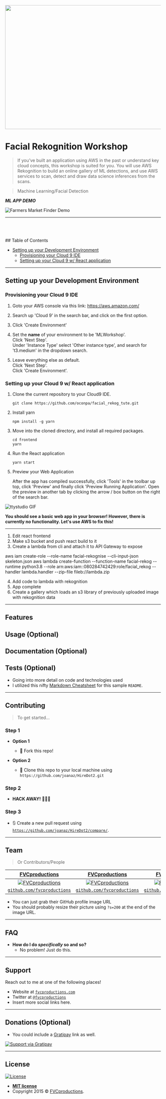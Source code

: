 <img src='/img/Amazon_event.png' width="800" height="400" />

# Facial Rekognition Workshop

> If you’ve built an application using AWS in the past or understand key cloud concepts, this workshop is suited for you. You will use AWS Rekognition to build an online gallery of ML detections, and use AWS services to scan, detect and draw data science inferences from the scans.

> Machine Learning/Facial Detection


***ML APP DEMO***


![Farmers Market Finder Demo](img/hHv0y1ayU9.gif)

---

<br />
<br />
<br />
## Table of Contents

- [Setting up your Development Environment](#setting-up-your-development-environment)
  - [Provisioning your Cloud 9 IDE](#provisioning-your-cloud-9-ide)
  - [Setting up your Cloud 9 w/ React application](#setting-up-your-cloud-9-w/-react-application)


---

## Setting up your Development Environment

### Provisioning your Cloud 9 IDE

1. Goto your AWS console via this link: https://aws.amazon.com/

2. Search up 'Cloud 9' in the search bar, and click on the first option.

3. Click 'Create Environment'

4. Set the **name** of your environment to be 'MLWorkshop'.\
   Click 'Next Step'.\
   Under 'Instance Type' select 'Other instance type', and search for 't3.medium' in the dropdown search.

5. Leave everything else as default.\
   Click 'Next Step'.\
   Click 'Create Environment'.

### Setting up your Cloud 9 w/ React application

1. Clone the current repository to your Cloud9 IDE.
   
   ```shell
   git clone https://github.com/oconpa/facial_rekog_tute.git
   ```

2. Install yarn
   ```shell
   npm install -g yarn
   ```

3. Move into the cloned directory, and install all required packages. 

   ```shell
   cd frontend
   yarn
   ```

5. Run the React application
   ```shell
   yarn start
   ```
   
6. Preview your Web Application
   
   After the app has compiled successfully, click 'Tools' in the toolbar up top, click 'Preview' and finally click 'Preview Running Application'. 
   Open the preview in another tab by clicking the arrow / box button on the right of the search bar. 
   
![ttystudio GIF](https://raw.githubusercontent.com/chjj/ttystudio/master/img/example.gif)

**You should see a basic web app in your browser! However, there is currently no functionality. Let's use AWS to fix this!**

---

1. Edit react frontend
2. Make s3 bucket and push react build to it
3. Create a lambda from cli and attach it to API Gateway to expose

aws iam create-role --role-name facial-rekognise --cli-input-json skeleton.json
aws lambda create-function --function-name facial-rekog --runtime python3.8 --role arn:aws:iam::080284742429:role/facial_rekog --handler lambda.handler --zip-file fileb://lambda.zip

4. Add code to lambda with rekognition
5. App complete
7. Create a gallery which loads an s3 library of previously uploaded image with rekognition data

---

## Features
## Usage (Optional)
## Documentation (Optional)
## Tests (Optional)

- Going into more detail on code and technologies used
- I utilized this nifty <a href="https://github.com/adam-p/markdown-here/wiki/Markdown-Cheatsheet" target="_blank">Markdown Cheatsheet</a> for this sample `README`.

---

## Contributing

> To get started...

### Step 1

- **Option 1**
    - 🍴 Fork this repo!

- **Option 2**
    - 👯 Clone this repo to your local machine using `https://github.com/joanaz/HireDot2.git`

### Step 2

- **HACK AWAY!** 🔨🔨🔨

### Step 3

- 🔃 Create a new pull request using <a href="https://github.com/joanaz/HireDot2/compare/" target="_blank">`https://github.com/joanaz/HireDot2/compare/`</a>.

---

## Team

> Or Contributors/People

| <a href="http://fvcproductions.com" target="_blank">**FVCproductions**</a> | <a href="http://fvcproductions.com" target="_blank">**FVCproductions**</a> | <a href="http://fvcproductions.com" target="_blank">**FVCproductions**</a> |
| :---: |:---:| :---:|
| [![FVCproductions](https://avatars1.githubusercontent.com/u/4284691?v=3&s=200)](http://fvcproductions.com)    | [![FVCproductions](https://avatars1.githubusercontent.com/u/4284691?v=3&s=200)](http://fvcproductions.com) | [![FVCproductions](https://avatars1.githubusercontent.com/u/4284691?v=3&s=200)](http://fvcproductions.com)  |
| <a href="http://github.com/fvcproductions" target="_blank">`github.com/fvcproductions`</a> | <a href="http://github.com/fvcproductions" target="_blank">`github.com/fvcproductions`</a> | <a href="http://github.com/fvcproductions" target="_blank">`github.com/fvcproductions`</a> |

- You can just grab their GitHub profile image URL
- You should probably resize their picture using `?s=200` at the end of the image URL.

---

## FAQ

- **How do I do *specifically* so and so?**
    - No problem! Just do this.

---

## Support

Reach out to me at one of the following places!

- Website at <a href="http://fvcproductions.com" target="_blank">`fvcproductions.com`</a>
- Twitter at <a href="http://twitter.com/fvcproductions" target="_blank">`@fvcproductions`</a>
- Insert more social links here.

---

## Donations (Optional)

- You could include a <a href="https://cdn.rawgit.com/gratipay/gratipay-badge/2.3.0/dist/gratipay.png" target="_blank">Gratipay</a> link as well.

[![Support via Gratipay](https://cdn.rawgit.com/gratipay/gratipay-badge/2.3.0/dist/gratipay.png)](https://gratipay.com/fvcproductions/)


---

## License

[![License](http://img.shields.io/:license-mit-blue.svg?style=flat-square)](http://badges.mit-license.org)

- **[MIT license](http://opensource.org/licenses/mit-license.php)**
- Copyright 2015 © <a href="http://fvcproductions.com" target="_blank">FVCproductions</a>.

